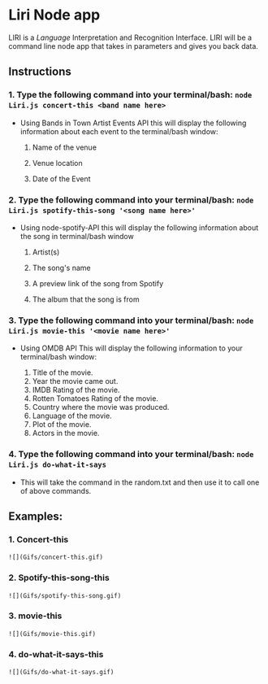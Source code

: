 # Liri Node app

LIRI is a _Language_ Interpretation and Recognition Interface. LIRI will be a command line node app that takes in parameters and gives you back data.

## Instructions

### 1. Type the following command into your terminal/bash: `node Liri.js concert-this <band name here>`

- Using Bands in Town Artist Events API this will display the following information about each event to the terminal/bash window:

  1. Name of the venue

  1. Venue location

  1. Date of the Event

### 2. Type the following command into your terminal/bash: `node Liri.js spotify-this-song '<song name here>'`

- Using node-spotify-API this will display the following information about the song in terminal/bash window

  1. Artist(s)

  1. The song's name

  1. A preview link of the song from Spotify

  1. The album that the song is from

### 3. Type the following command into your terminal/bash: `node Liri.js movie-this '<movie name here>'`

- Using OMDB API This will display the following information to your terminal/bash window:

    1. Title of the movie.
    1. Year the movie came out.
    1. IMDB Rating of the movie.
    1. Rotten Tomatoes Rating of the movie.
    1. Country where the movie was produced.
    1. Language of the movie.
    1. Plot of the movie.
    1. Actors in the movie.

### 4. Type the following command into your terminal/bash: `node Liri.js do-what-it-says`

- This will take the command in the random.txt and then use it to call one of above commands.

## Examples:

### 1. Concert-this
    ![](Gifs/concert-this.gif)

### 2. Spotify-this-song-this
    ![](Gifs/spotify-this-song.gif)

### 3. movie-this
    ![](Gifs/movie-this.gif)

### 4. do-what-it-says-this
    ![](Gifs/do-what-it-says.gif)